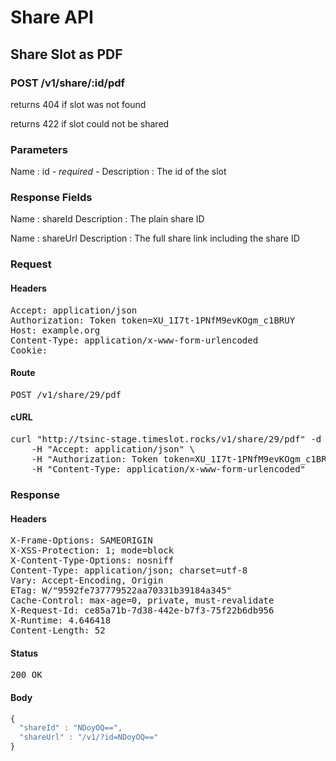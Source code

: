 # Share API

## Share Slot as PDF

### POST /v1/share/:id/pdf

returns 404 if slot was not found

returns 422 if slot could not be shared



### Parameters

Name : id *- required -*
Description : The id of the slot


### Response Fields

Name : shareId
Description : The plain share ID

Name : shareUrl
Description : The full share link including the share ID

### Request

#### Headers

<pre>Accept: application/json
Authorization: Token token=XU_1I7t-1PNfM9evKOgm_c1BRUY
Host: example.org
Content-Type: application/x-www-form-urlencoded
Cookie: </pre>

#### Route

<pre>POST /v1/share/29/pdf</pre>

#### cURL

<pre class="request">curl &quot;http://tsinc-stage.timeslot.rocks/v1/share/29/pdf&quot; -d &#39;&#39; -X POST \
	-H &quot;Accept: application/json&quot; \
	-H &quot;Authorization: Token token=XU_1I7t-1PNfM9evKOgm_c1BRUY&quot; \
	-H &quot;Content-Type: application/x-www-form-urlencoded&quot;</pre>

### Response

#### Headers

<pre>X-Frame-Options: SAMEORIGIN
X-XSS-Protection: 1; mode=block
X-Content-Type-Options: nosniff
Content-Type: application/json; charset=utf-8
Vary: Accept-Encoding, Origin
ETag: W/&quot;9592fe737779522aa70331b39184a345&quot;
Cache-Control: max-age=0, private, must-revalidate
X-Request-Id: ce85a71b-7d38-442e-b7f3-75f22b6db956
X-Runtime: 4.646418
Content-Length: 52</pre>

#### Status

<pre>200 OK</pre>

#### Body

```javascript
{
  "shareId" : "NDoyOQ==",
  "shareUrl" : "/v1/?id=NDoyOQ=="
}
```
